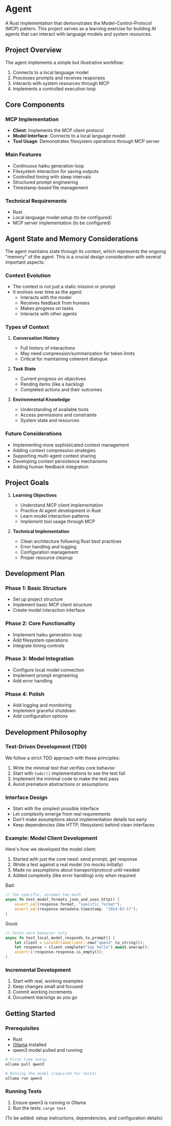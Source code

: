 # Agent

A Rust implementation that demonstrates the Model-Control-Protocol (MCP) pattern. This project serves as a learning exercise for building AI agents that can interact with language models and system resources.

## Project Overview

The agent implements a simple but illustrative workflow:
1. Connects to a local language model
2. Processes prompts and receives responses
3. Interacts with system resources through MCP
4. Implements a controlled execution loop

## Core Components

### MCP Implementation
- **Client**: Implements the MCP client protocol
- **Model Interface**: Connects to a local language model
- **Tool Usage**: Demonstrates filesystem operations through MCP server

### Main Features
- Continuous haiku generation loop
- Filesystem interaction for saving outputs
- Controlled timing with sleep intervals
- Structured prompt engineering
- Timestamp-based file management

### Technical Requirements
- Rust
- Local language model setup (to be configured)
- MCP server implementation (to be configured)

## Agent State and Memory Considerations

The agent maintains state through its context, which represents the ongoing "memory" of the agent. This is a crucial design consideration with several important aspects:

### Context Evolution
- The context is not just a static mission or prompt
- It evolves over time as the agent:
  - Interacts with the model
  - Receives feedback from humans
  - Makes progress on tasks
  - Interacts with other agents

### Types of Context
1. **Conversation History**
   - Full history of interactions
   - May need compression/summarization for token limits
   - Critical for maintaining coherent dialogue

2. **Task State**
   - Current progress on objectives
   - Pending items (like a backlog)
   - Completed actions and their outcomes

3. **Environmental Knowledge**
   - Understanding of available tools
   - Access permissions and constraints
   - System state and resources

### Future Considerations
- Implementing more sophisticated context management
- Adding context compression strategies
- Supporting multi-agent context sharing
- Developing context persistence mechanisms
- Adding human feedback integration

## Project Goals

1. **Learning Objectives**
   - Understand MCP client implementation
   - Practice AI agent development in Rust
   - Learn model interaction patterns
   - Implement tool usage through MCP

2. **Technical Implementation**
   - Clean architecture following Rust best practices
   - Error handling and logging
   - Configuration management
   - Proper resource cleanup

## Development Plan

### Phase 1: Basic Structure
- Set up project structure
- Implement basic MCP client structure
- Create model interaction interface

### Phase 2: Core Functionality
- Implement haiku generation loop
- Add filesystem operations
- Integrate timing controls

### Phase 3: Model Integration
- Configure local model connection
- Implement prompt engineering
- Add error handling

### Phase 4: Polish
- Add logging and monitoring
- Implement graceful shutdown
- Add configuration options

## Development Philosophy

### Test-Driven Development (TDD)
We follow a strict TDD approach with these principles:
1. Write the minimal test that verifies core behavior
2. Start with `todo!()` implementations to see the test fail
3. Implement the minimal code to make the test pass
4. Avoid premature abstractions or assumptions

### Interface Design
- Start with the simplest possible interface
- Let complexity emerge from real requirements
- Don't make assumptions about implementation details too early
- Keep dependencies (like HTTP, filesystem) behind clean interfaces

### Example: Model Client Development
Here's how we developed the model client:
1. Started with just the core need: send prompt, get response
2. Wrote a test against a real model (no mocks initially)
3. Made no assumptions about transport/protocol until needed
4. Added complexity (like error handling) only when required

Bad:
```rust
// Too specific, assumes too much
async fn test_model_formats_json_and_uses_http() {
    assert_eq!(response.format, "specific_format");
    assert_eq!(response.metadata.timestamp, "2024-03-17");
}
```

Good:
```rust
// Tests core behavior only
async fn test_local_model_responds_to_prompt() {
    let client = LocalOllamaClient::new("qwen3".to_string());
    let response = client.complete("Say hello").await.unwrap();
    assert!(!response.response.is_empty());
}
```

### Incremental Development
1. Start with real, working examples
2. Keep changes small and focused
3. Commit working increments
4. Document learnings as you go

## Getting Started

### Prerequisites
- Rust
- [Ollama](https://ollama.ai) installed
- qwen3 model pulled and running:
```bash
# First time setup
ollama pull qwen3

# Running the model (required for tests)
ollama run qwen3
```

### Running Tests
1. Ensure qwen3 is running in Ollama
2. Run the tests: `cargo test`

(To be added: setup instructions, dependencies, and configuration details) 